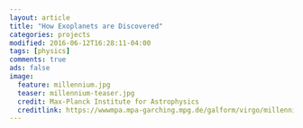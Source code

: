 ```yaml
---
layout: article
title: "How Exoplanets are Discovered"
categories: projects
modified: 2016-06-12T16:28:11-04:00
tags: [physics]
comments: true
ads: false
image:
  feature: millennium.jpg
  teaser: millennium-teaser.jpg
  credit: Max-Planck Institute for Astrophysics
  creditlink: https://wwwmpa.mpa-garching.mpg.de/galform/virgo/millennium/
---
```

